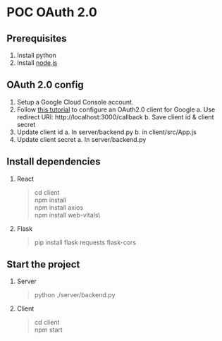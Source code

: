# POC OAuth 2.0 


## Prerequisites
1. Install python
2. Install [node.js](https://nodejs.org/en/download/prebuilt-installer)



## OAuth 2.0 config
1. Setup a Google Cloud Console account.
2. Follow [this tutorial](https://www.youtube.com/watch?v=HtJKUQXmtok) to configure an OAuth2.0 client for Google
a. Use redirect URI: http://localhost:3000/callback
b. Save client id & client secret
3. Update client id
a. In server/backend.py
b. in client/src/App.js
4. Update client secret
a. In server/backend.py


## Install dependencies
1. React 
   >cd client\
   >npm install\
   >npm install axios\
   >npm install web-vitals\
2. Flask
   >pip install flask requests flask-cors

## Start the project
1. Server
    >python ./server/backend.py
2. Client
    >cd client\
    >npm start
